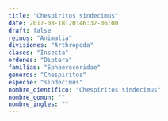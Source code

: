 ```yaml
---
title: "Chespiritos sindecimus"
date: 2017-08-18T20:46:32-06:00
draft: false
reinos: "Animalia"
divisiones: "Arthropoda"
clases: "Insecta"
ordenes: "Diptera"
familias: "Sphaeroceridae"
generos: "Chespiritos"
especie: "sindecimus"
nombre_cientifico: "Chespiritos sindecimus"
nombre_comun: ""
nombre_ingles: ""
---
```

